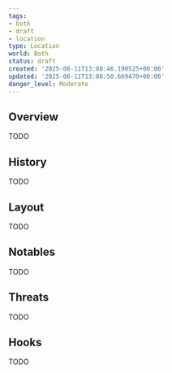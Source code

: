 ```yaml
---
tags:
- both
- draft
- location
type: Location
world: Both
status: draft
created: '2025-08-11T13:08:46.190525+00:00'
updated: '2025-08-11T13:08:50.669470+00:00'
danger_level: Moderate
---
```



## Overview

TODO
## History

TODO
## Layout

TODO
## Notables

TODO
## Threats

TODO
## Hooks

TODO
